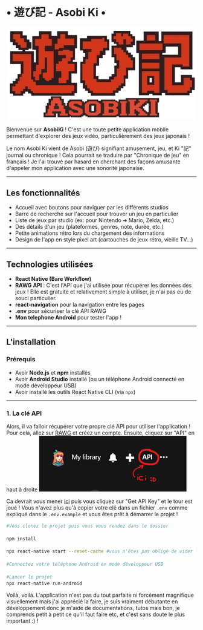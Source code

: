 #  • 遊び記 - Asobi Ki •

![Logo](./assets/asobiki_logo.png)

Bienvenue sur **AsobiKi** ! C'est une toute petite application mobile permettant d'explorer des jeux vidéo, particulièrement des jeux japonais !

 Le nom Asobi Ki vient de Asobi (遊び) signifiant amusement, jeu, et Ki "記" journal ou chronique ! Cela pourrait se traduire par "Chronique de jeu" en français ! Je l'ai trouvé par hasard en cherchant des façons amusante d'appeler mon application avec une sonorité japonaise. 

---

## Les fonctionnalités

- Accueil avec boutons pour naviguer par les différents studios
- Barre de recherche sur l'accueil pour trouver un jeu en particulier
- Liste de jeux par studio (ex: pour Nintendo ➔ Mario, Zelda, etc.)
- Des détails d'un jeu (plateformes, genres, note, durée, etc.)
- Petite animations rétro lors du chargement des informations
- Design de l'app en style pixel art (cartouches de jeux rétro, vieille TV...)
---

## Technologies utilisées

- **React Native (Bare Workflow)**
- **RAWG API** : C'est l'API que j'ai utilisée pour récupérer les données des jeux ! Elle est gratuite et relativement simple à utiliser, je n'ai pas eu de souci particulier. 
- **react-navigation** pour la navigation entre les pages
- **.env** pour sécuriser la clé API RAWG
- **Mon telephone Android** pour tester l'app !

---

## L'installation

### Prérequis
- Avoir **Node.js** et **npm** installés
- Avoir **Android Studio** installé (ou un téléphone Android connecté en mode développeur USB)
- Avoir installé les outils React Native CLI (via `npx`)

---

### 1. La clé API

Alors, il va falloir récupérer votre propre clé API pour utiliser l'application ! Pour cela, allez sur [RAWG](https://rawg.io) et créez un compte. Ensuite, cliquez sur "API" en haut à droite 
![api](./assets/api.png)

Ca devrait vous mener [ici](https://rawg.io/apidocs) puis vous cliquez sur "Get API Key" et le tour est joué ! Vous n'avez plus qu'à copier votre clé dans un fichier `.env` comme expliqué dans le `.env.example` et vous êtes prêt à démarrer le projet ! 


```bash
#Vous clonez le projet puis vous vous rendez dans le dossier

npm install

npx react-native start --reset-cache #vous n'êtes pas obligé de vider le cache mais bon. 

#Connectez votre téléphone Android en mode développeur USB

#Lancer le projet 
npx react-native run-android
```

Voilà, voilà. L'application n'est pas du tout parfaite ni forcément magnifique visuellement mais j'ai apprécié la faire, je suis vraiment débutante en développement donc je m'aide de documentations, tutos mais bon, je comprends petit à petit ce qu'il faut faire etc, et c'est sans doute le plus important :) !




